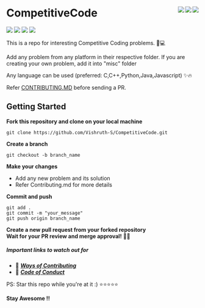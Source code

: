 # CompetitiveCode <img align = "right" src ="https://img.shields.io/github/watchers/Vishruth-S/CompetitiveCode?style=social"> <img align = "right" src ="https://img.shields.io/github/stars/Vishruth-S/CompetitiveCode?style=social">    <img align = "right" src ="https://img.shields.io/github/forks/Vishruth-S/CompetitiveCode?style=social">

<img src="https://img.shields.io/github/contributors/Vishruth-S/CompetitiveCode">  <img src="https://img.shields.io/tokei/lines/github/Vishruth-S/CompetitiveCode">           <img src="https://img.shields.io/github/last-commit/Vishruth-S/CompetitiveCode">   <img src="https://img.shields.io/github/languages/count/Vishruth-S/CompetitiveCode">


This is a repo for interesting Competitive Coding problems. 📜💻 

Add any problem from any platform in their respective folder. If you are creating your own problem, add it into "misc" folder

Any language can be used (preferred: C,C++,Python,Java,Javascript) ✨🔥

Refer [CONTRIBUTING.MD](https://github.com/Vishruth-S/CompetitiveCode/blob/main/CONTRIBUTING.md) before sending a PR.


## Getting Started

**Fork this repository and clone on your local machine**
```
git clone https://github.com/Vishruth-S/CompetitiveCode.git
```

**Create a branch**  
```
git checkout -b branch_name
```

**Make your changes**
* Add any new problem and its solution
* Refer Contributing.md for more details

**Commit and push**
```
git add .
git commit -m "your_message"
git push origin branch_name
```

**Create a new pull request from your forked repository  
Wait for your PR review and merge approval!** 🎉🎉


##### **Important links to watch out for**
  * 🔗 [_**Ways of Contributing**_](CONTRIBUTING.md)
  * 🔗 [_**Code of Conduct**_](CODE_OF_CONDUCT.md)

PS: Star this repo while you're at it :) ⭐⭐⭐⭐⭐

**Stay Awesome !!**
